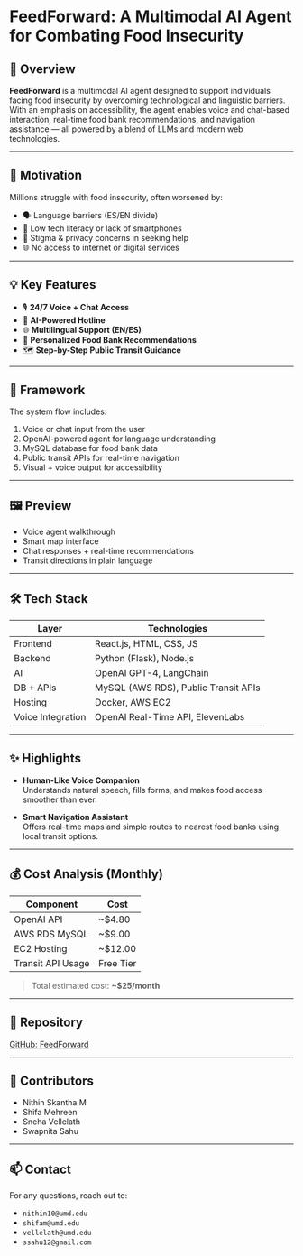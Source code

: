 # FeedForward: A Multimodal AI Agent for Combating Food Insecurity

## 🚀 Overview

**FeedForward** is a multimodal AI agent designed to support individuals facing food insecurity by overcoming technological and linguistic barriers. With an emphasis on accessibility, the agent enables voice and chat-based interaction, real-time food bank recommendations, and navigation assistance — all powered by a blend of LLMs and modern web technologies.

---

## 📌 Motivation

Millions struggle with food insecurity, often worsened by:

- 🗣️ Language barriers (ES/EN divide)
- 📱 Low tech literacy or lack of smartphones
- 🧠 Stigma & privacy concerns in seeking help
- 🌐 No access to internet or digital services

---

## 💡 Key Features

- 🎙️ **24/7 Voice + Chat Access**
- 🤖 **AI-Powered Hotline**
- 🌐 **Multilingual Support (EN/ES)**
- 🎯 **Personalized Food Bank Recommendations**
- 🗺️ **Step-by-Step Public Transit Guidance**

---

## 🧠 Framework

The system flow includes:

1. Voice or chat input from the user
2. OpenAI-powered agent for language understanding
3. MySQL database for food bank data
4. Public transit APIs for real-time navigation
5. Visual + voice output for accessibility

---

## 🖼️ Preview

- Voice agent walkthrough
- Smart map interface
- Chat responses + real-time recommendations
- Transit directions in plain language

---

## 🛠 Tech Stack

| Layer              | Technologies |
|-------------------|--------------|
| Frontend          | React.js, HTML, CSS, JS |
| Backend           | Python (Flask), Node.js |
| AI                | OpenAI GPT-4, LangChain |
| DB + APIs         | MySQL (AWS RDS), Public Transit APIs |
| Hosting           | Docker, AWS EC2 |
| Voice Integration | OpenAI Real-Time API, ElevenLabs |

---

## ✨ Highlights

- **Human-Like Voice Companion**  
  Understands natural speech, fills forms, and makes food access smoother than ever.

- **Smart Navigation Assistant**  
  Offers real-time maps and simple routes to nearest food banks using local transit options.

---

## 💰 Cost Analysis (Monthly)

| Component           | Cost        |
|---------------------|-------------|
| OpenAI API          | ~$4.80      |
| AWS RDS MySQL       | ~$9.00      |
| EC2 Hosting         | ~$12.00     |
| Transit API Usage   | Free Tier   |

> Total estimated cost: **~$25/month**

---

## 🔗 Repository

[GitHub: FeedForward](https://github.com/shifamehreen-005/FeedForward)

---

## 👥 Contributors

- Nithin Skantha M  
- Shifa Mehreen  
- Sneha Vellelath  
- Swapnita Sahu

---

## 📫 Contact

For any questions, reach out to:

- `nithin10@umd.edu`
- `shifam@umd.edu`
- `vellelath@umd.edu`
- `ssahu12@gmail.com`
